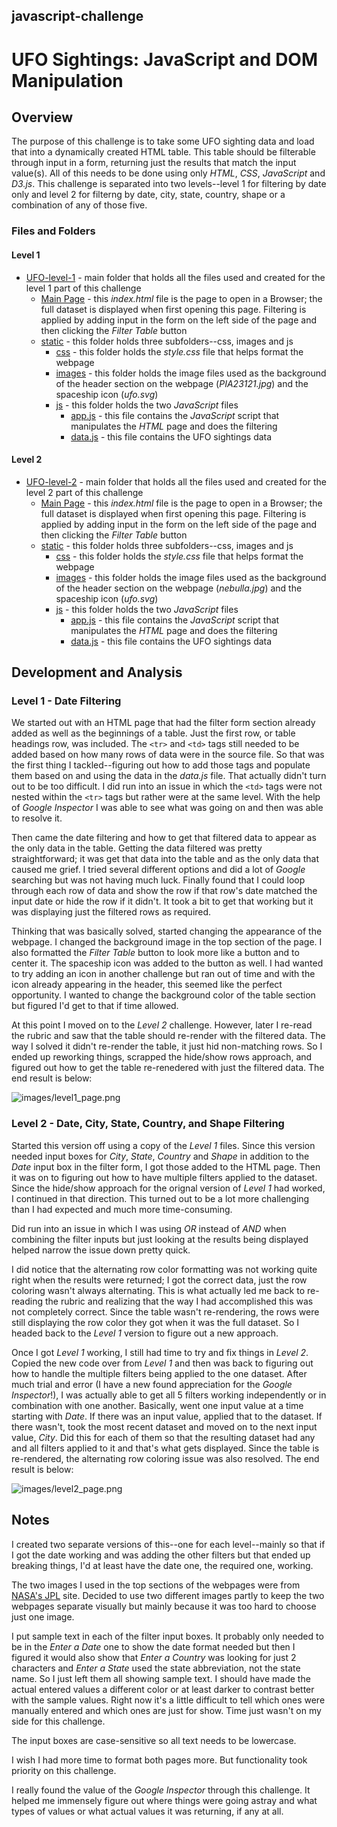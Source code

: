 ## javascript-challenge
# UFO Sightings: JavaScript and DOM Manipulation

## Overview

The purpose of this challenge is to take some UFO sighting data and load that into a dynamically created HTML table. This table should be filterable through input in a form, returning just the results that match the input value(s). All of this needs to be done using only *HTML*, *CSS*, *JavaScript* and *D3.js*. This challenge is separated into two levels--level 1 for filtering by date only and level 2 for filterng by date, city, state, country, shape or a combination of any of those five.


### Files and Folders

#### Level 1

* [UFO-level-1](UFO-level-1/) - main folder that holds all the files used and created for the level 1 part of this challenge
    * [Main Page](UFO-level-1/index.html) - this *index.html* file is the page to open in a Browser; the full dataset is displayed when first opening this page. Filtering is applied by adding input in the form on the left side of the page and then clicking the *Filter Table* button
    * [static](UFO-level-1/static/) - this folder holds three subfolders--css, images and js
        * [css](UFO-level-1/static/css/) - this folder holds the *style.css* file that helps format the webpage
        * [images](UFO-level-1/static/images/) - this folder holds the image files used as the background of the header section on the webpage (*PIA23121.jpg*) and the spaceship icon (*ufo.svg*)
        * [js](UFO-level-1/static/js/) - this folder holds the two *JavaScript* files
            * [app.js](UFO-level-1/static/js/app.js) - this file contains the *JavaScript* script that manipulates the *HTML* page and does the filtering
            * [data.js](UFO-level-1/static/js/app.js) - this file contains the UFO sightings data

#### Level 2

* [UFO-level-2](UFO-level-2/) - main folder that holds all the files used and created for the level 2 part of this challenge
    * [Main Page](UFO-level-2/index.html) - this *index.html* file is the page to open in a Browser; the full dataset is displayed when first opening this page. Filtering is applied by adding input in the form on the left side of the page and then clicking the *Filter Table* button
    * [static](UFO-level-2/static/) - this folder holds three subfolders--css, images and js
        * [css](UFO-level-2/static/css/) - this folder holds the *style.css* file that helps format the webpage
        * [images](UFO-level-2/static/images/) - this folder holds the image files used as the background of the header section on the webpage (*nebulla.jpg*) and the spaceship icon (*ufo.svg*)
        * [js](UFO-level-2/static/js/) - this folder holds the two *JavaScript* files
            * [app.js](UFO-level-2/static/js/app.js) - this file contains the *JavaScript* script that manipulates the *HTML* page and does the filtering
            * [data.js](UFO-level-2/static/js/app.js) - this file contains the UFO sightings data



## Development and Analysis

### Level 1 - Date Filtering

We started out with an HTML page that had the filter form section already added as well as the beginnings of a table. Just the first row, or table headings row, was included. The `<tr>` and `<td>` tags still needed to be added based on how many rows of data were in the source file. So that was the first thing I tackled--figuring out how to add those tags and populate them based on and using the data in the *data.js* file. That actually didn't turn out to be too difficult. I did run into an issue in which the `<td>` tags were not nested within the `<tr>` tags but rather were at the same level. With the help of *Google Inspector* I was able to see what was going on and then was able to resolve it. 

Then came the date filtering and how to get that filtered data to appear as the only data in the table. Getting the data filtered was pretty straightforward; it was get that data into the table and as the only data that caused me grief. I tried several different options and did a lot of *Google* searching but was not having much luck. Finally found that I could loop through each row of data and show the row if that row's date matched the input date or hide the row if it didn't. It took a bit to get that working but it was displaying just the filtered rows as required. 

Thinking that was basically solved, started changing the appearance of the webpage. I changed the background image in the top section of the page. I also formatted the *Filter Table* button to look more like a button and to center it. The spaceship icon was added to the button as well. I had wanted to try adding an icon in another challenge but ran out of time and with the icon already appearing in the header, this seemed like the perfect opportunity. I wanted to change the background color of the table section but figured I'd get to that if time allowed. 

At this point I moved on to the *Level 2* challenge. However, later I re-read the rubric and saw that the table should re-render with the filtered data. The way I solved it didn't re-render the table, it just hid non-matching rows. So I ended up reworking things, scrapped the hide/show rows approach, and figured out how to get the table re-renedered with just the filtered data. The end result is below:

![images/level1_page.png](images/level1_page.PNG)


### Level 2 - Date, City, State, Country, and Shape Filtering

Started this version off using a copy of the *Level 1* files. Since this version needed input boxes for *City*, *State*, *Country* and *Shape* in addition to the *Date* input box in the filter form, I got those added to the HTML page. Then it was on to figuring out how to have multiple filters applied to the dataset. Since the hide/show approach for the orignal version of *Level 1* had worked, I continued in that direction. This turned out to be a lot more challenging than I had expected and much more time-consuming. 

Did run into an issue in which I was using *OR* instead of *AND* when combining the filter inputs but just looking at the results being displayed helped narrow the issue down pretty quick.

I did notice that the alternating row color formatting was not working quite right when the results were returned; I got the correct data, just the row coloring wasn't always alternating. This is what actually led me back to re-reading the rubric and realizing that the way I had accomplished this was not completely correct. Since the table wasn't re-rendering, the rows were still displaying the row color they got when it was the full dataset. So I headed back to the *Level 1* version to figure out a new approach. 

Once I got *Level 1* working, I still had time to try and fix things in *Level 2*. Copied the new code over from *Level 1* and then was back to figuring out how to handle the multiple filters being applied to the one dataset. After much trial and error (I have a new found appreciation for the *Google Inspector*!), I was actually able to get all 5 filters working independently or in combination with one another. Basically, went one input value at a time starting with *Date*. If there was an input value, applied that to the dataset. If there wasn't, took the most recent dataset and moved on to the next input value, *City*. Did this for each of them so that the resulting dataset had any and all filters applied to it and that's what gets displayed. Since the table is re-rendered, the alternating row coloring issue was also resolved. The end result is below:

![images/level2_page.png](images/level2_page.PNG)


## Notes

I created two separate versions of this--one for each level--mainly so that if I got the date working and was adding the other filters but that ended up breaking things, I'd at least have the date one, the required one, working.

The two images I used in the top sections of the webpages were from [NASA's JPL](https://www.jpl.nasa.gov/spaceimages/?search=&category=Mars) site. Decided to use two different images partly to keep the two webpages separate visually but mainly because it was too hard to choose just one image.

I put sample text in each of the filter input boxes. It probably only needed to be in the *Enter a Date* one to show the date format needed but then I figured it would also show that *Enter a Country* was looking for just 2 characters and *Enter a State* used the state abbreviation, not the state name. So I just left them all showing sample text. I should have made the actual entered values a different color or at least darker to contrast better with the sample values. Right now it's a little difficult to tell which ones were manually entered and which ones are just for show. Time just wasn't on my side for this challenge.

The input boxes are case-sensitive so all text needs to be lowercase.

I wish I had more time to format both pages more. But functionality took priority on this challenge.

I really found the value of the *Google Inspector* through this challenge. It helped me immensely figure out where things were going astray and what types of values or what actual values it was returning, if any at all.

